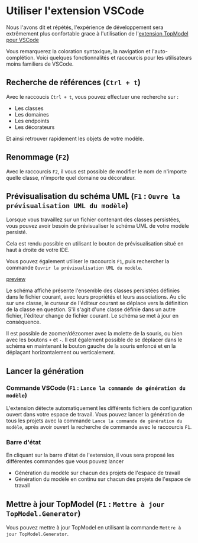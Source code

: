 # Utiliser l'extension VSCode

Nous l'avons dit et répétés, l'expérience de développement sera extrêmement plus confortable grace à l'utilisation de l'[extension TopModel pour VSCode](https://marketplace.visualstudio.com/items?itemName=JabX.topmodel)

Vous remarquerez la coloration syntaxique, la navigation et l'auto-complétion.
Voici quelques fonctionnalités et raccourcis pour les utilisateurs moins familiers de VSCode.

## Recherche de références (`Ctrl + t`)

Avec le raccoucis `Ctrl + t`, vous pouvez effectuer une recherche sur :

- Les classes
- Les domaines
- Les endpoints
- Les décorateurs

Et ainsi retrouver rapidement les objets de votre modèle.

## Renommage (`F2`)

Avec le raccourcis `F2`, il vous est possible de modifier le nom de n'importe quelle classe, n'importe quel domaine ou décorateur.

## Prévisualisation du schéma UML (`F1` : `Ouvre la prévisualisation UML du modèle`)

Lorsque vous travaillez sur un fichier contenant des classes persistées, vous pouvez avoir besoin de prévisualiser le schéma UML de votre modèle persisté.

Cela est rendu possible en utilisant le bouton de prévisualisation situé en haut à droite de votre IDE.

Vous pouvez également utiliser le raccourcis `F1`, puis rechercher la commande `Ouvrir la prévisualisation UML du modèle`.

[preview](./_media/preview.gif)

Le schéma affiché présente l'ensemble des classes persistées définies dans le fichier courant, avec leurs propriétés et leurs associations. Au clic sur une classe, le curseur de l'éditeur courant se déplace vers la définition de la classe en question. S'il s'agit d'une classe définie dans un autre fichier, l'éditeur change de fichier courant. Le schéma se met à jour en conséquence.

Il est possible de zoomer/dézoomer avec la molette de la souris, ou bien avec les boutons `+` et `-`. Il est également possible de se déplacer dans le schéma en maintenant le bouton gauche de la souris enfoncé et en la déplaçant horizontalement ou verticalement.

## Lancer la génération

### Commande VSCode (`F1` : `Lance la commande de génération du modèle`)

L'extension détecte automatiquement les différents fichiers de configuration ouvert dans votre espace de travail. Vous pouvez lancer la génération de tous les projets avec la commande `Lance la commande de génération du modèle`, après avoir ouvert la recherche de commande avec le raccourcis `F1`.

### Barre d'état

En cliquant sur la barre d'état de l'extension, il vous sera proposé les différentes commandes que vous pouvez lancer

- Génération du modèle sur chacun des projets de l'espace de travail
- Génération du modèle en continu sur chacun des projets de l'espace de travail

## Mettre à jour TopModel (`F1` : `Mettre à jour TopModel.Generator`)

Vous pouvez mettre à jour TopModel en utilisant la commande `Mettre à jour TopModel.Generator`.
